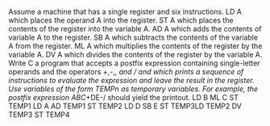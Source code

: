 Assume a machine that has a single register and six instructions.
LD A which places the operand A into the register.
ST A which places the contents of the register into the variable A.
AD A which adds the contents of variable A to the register.
SB A which subtracts the contents of the variable A from the register.
ML A which multiplies the contents of the register by the variable A.
DV A which divides the contents of the register by the variable A.
Write C a program that accepts a postfix expression containing single-letter operands and
the operators +,-,*, and / and which prints a sequence of instructions to evaluate the
expression and leave the result in the register.
Use variables of the form TEMPn as temporary variables.
For example, the postfix expression ABC*+DE-/ should yield the printout.
LD B
ML C
ST TEMP1
LD A
AD TEMP1
ST TEMP2
LD D
SB E
ST TEMP3LD TEMP2
DV TEMP3
ST TEMP4

